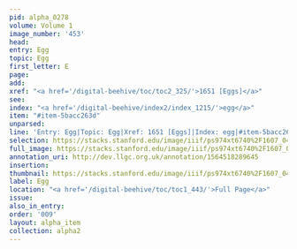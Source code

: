 ```yaml
---
pid: alpha_0278
volume: Volume 1
image_number: '453'
head: 
entry: Egg
topic: Egg
first_letter: E
page: 
add: 
xref: "<a href='/digital-beehive/toc/toc2_325/'>1651 [Eggs]</a>"
see: 
index: "<a href='/digital-beehive/index2/index_1215/'>egg</a>"
item: "#item-5bacc263d"
unparsed: 
line: 'Entry: Egg|Topic: Egg|Xref: 1651 [Eggs]|Index: egg|#item-5bacc263d'
selection: https://stacks.stanford.edu/image/iiif/ps974xt6740%2F1607_0452/381,801,3076,319/full/0/default.jpg
full_image: https://stacks.stanford.edu/image/iiif/ps974xt6740%2F1607_0452/full/full/0/default.jpg
annotation_uri: http://dev.llgc.org.uk/annotation/1564518289645
insertion: 
thumbnail: https://stacks.stanford.edu/image/iiif/ps974xt6740%2F1607_0452/381,801,600,180/250,/0/default.jpg
label: Egg
location: "<a href='/digital-beehive/toc/toc1_443/'>Full Page</a>"
issue: 
also_in_entry: 
order: '009'
layout: alpha_item
collection: alpha2
---
```

